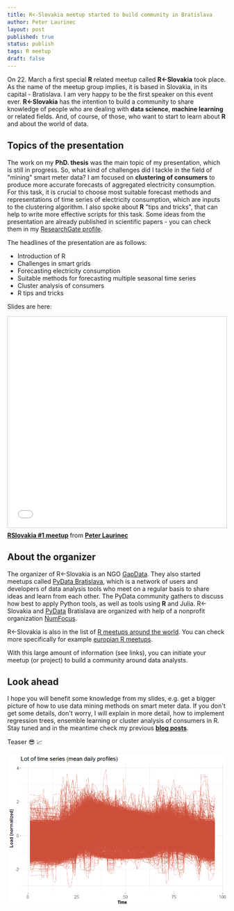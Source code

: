 ```yaml
---
title: R<-Slovakia meetup started to build community in Bratislava
author: Peter Laurinec
layout: post
published: true
status: publish
tags: R meetup
draft: false
---
```

 
On 22. March a first special **R** related meetup called **R<-Slovakia** took place. As the name of the meetup group implies, it is based in Slovakia, in its capital - Bratislava. I am very happy to be the first speaker on this event ever. **R<-Slovakia** has the intention to build a community to share knowledge of people who are dealing with **data science**, **machine learning** or related fields. And, of course, of those, who want to start to learn about **R** and about the world of data.
 
## Topics of the presentation
 
The work on my **PhD. thesis** was the main topic of my presentation, which is still in progress. So, what kind of challenges did I tackle in the field of "mining" smart meter data? I am focused on **clustering of consumers** to produce more accurate forecasts of aggregated electricity consumption. For this task, it is crucial to choose most suitable forecast methods and representations of time series of electricity consumption, which are inputs to the clustering algorithm. I also spoke about **R** "tips and tricks", that can help to write more effective scripts for this task. Some ideas from the presentation are already published in scientific papers - you can check them in my [ResearchGate profile](https://www.researchgate.net/profile/Peter_Laurinec).
 
The headlines of the presentation are as follows:
 * Introduction of R
 * Challenges in smart grids
 * Forecasting electricity consumption
 * Suitable methods for forecasting multiple seasonal time series
 * Cluster analysis of consumers
 * R tips and tricks
 
Slides are here:
 
<iframe src="//www.slideshare.net/slideshow/embed_code/key/cNyRVN7RX9oe2y" width="595" height="485" frameborder="0" marginwidth="0" marginheight="0" scrolling="no" style="border:1px solid #CCC; border-width:1px; margin-bottom:5px; max-width: 100%;" allowfullscreen> </iframe> <div style="margin-bottom:5px"> <strong> <a href="//www.slideshare.net/PeterLaurinec/r-lt-slovakia-1-meetup" title="RSlovakia #1 meetup" target="_blank">RSlovakia #1 meetup</a> </strong> from <strong><a target="_blank" href="//www.slideshare.net/PeterLaurinec">Peter Laurinec</a></strong> </div>
 
## About the organizer
 
The organizer of R<-Slovakia is an NGO [GapData](https://gapdata.org). They also started meetups called [PyData Bratislava](https://github.com/GapData/PyDataBratislava), which is a network of users and developers of data analysis tools who meet on a regular basis to share ideas and learn from each other. The PyData community gathers to discuss how best to apply Python tools, as well as tools using **R** and Julia. R<-Slovakia and [PyData](https://www.meetup.com/pro/PyData/) Bratislava are organized with help of a nonprofit organization [NumFocus](http://www.numfocus.org/).
 
R<-Slovakia is also in the list of [R meetups around the world](https://github.com/jumpingrivers/meetingsR). You can check more specifically for example [europian R meetups](https://github.com/jumpingrivers/meetingsR/blob/master/02_useR_groups_europe.Rmd).
 
With this large amount of information (see links), you can initiate your meetup (or project) to build a community around data analysts.
 
## Look ahead
 
I hope you will benefit some knowledge from my slides, e.g. get a bigger picture of how to use data mining methods on smart meter data. If you don't get some details, don't worry, I will explain in more detail, how to implement regression trees, ensemble learning or cluster analysis of consumers in R. Stay tuned and in the meantime check my previous [**blog posts**](https://petolau.github.io/blog).
 
Teaser :sunglasses: :chart_with_upwards_trend:
 
![](/images/post_4/lotofseries.png)
